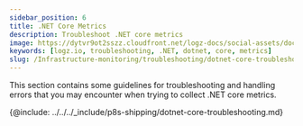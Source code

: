 ```yaml
---
sidebar_position: 6
title: .NET Core Metrics
description: Troubleshoot .NET core metrics
image: https://dytvr9ot2sszz.cloudfront.net/logz-docs/social-assets/docs-social.jpg
keywords: [logz.io, troubleshooting, .NET, dotnet, core, metrics]
slug: /Infrastructure-monitoring/troubleshooting/dotnet-core-troubleshooting/
---
```


This section contains some guidelines for troubleshooting and handling errors that you may encounter when trying to collect .NET core metrics. 

{@include: ../../../_include/p8s-shipping/dotnet-core-troubleshooting.md}

